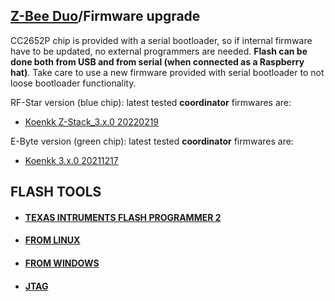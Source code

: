 ## [Z-Bee Duo](https://gio-dot.github.io/Z-Bee-Duo/)/Firmware upgrade

CC2652P chip is provided with a serial bootloader, so if internal firmware have to be updated, no external programmers are needed. **Flash can be done both from USB and from serial (when connected as a Raspberry hat)**. Take care to use a new firmware provided with serial bootloader to not loose bootloader functionality.

RF-Star version (blue chip): latest tested **coordinator** firmwares are: 
- [Koenkk Z-Stack_3.x.0 20220219](https://github.com/Koenkk/Z-Stack-firmware/blob/master/coordinator/Z-Stack_3.x.0/bin/CC1352P2_CC2652P_launchpad_coordinator_20220219.zip)

E-Byte version (green chip): latest tested **coordinator** firmwares are: 
- [Koenkk 3.x.0 20211217](https://github.com/Koenkk/Z-Stack-firmware/blob/master/coordinator/Z-Stack_3.x.0/bin/CC1352P2_CC2652P_other_coordinator_20220219.zip)

## FLASH TOOLS

- #### [TEXAS INTRUMENTS FLASH PROGRAMMER 2](https://gio-dot.github.io/Z-Bee-Duo/flash-programmer2)
- #### [FROM LINUX](https://gio-dot.github.io/Z-Bee-Duo/flash-from-linux)
- #### [FROM WINDOWS](https://gio-dot.github.io/Z-Bee-Duo/flash-from-windows)
- #### [JTAG](https://gio-dot.github.io/Z-Bee-Duo/flash-from-jtag)




